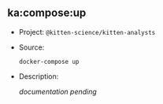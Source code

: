 ## ka:compose:up

-   Project: `@kitten-science/kitten-analysts`
-   Source:

    ```shell
    docker-compose up
    ```

-   Description:

    _documentation pending_
